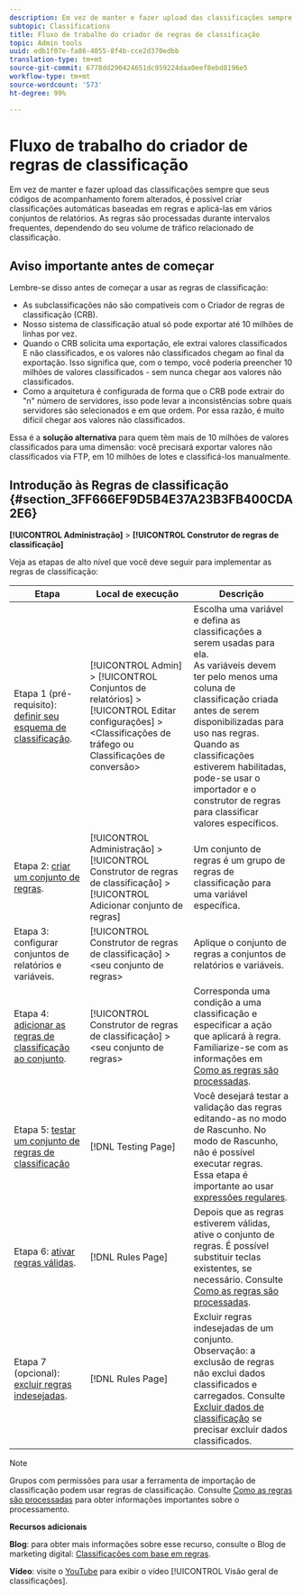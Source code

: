 ```yaml
---
description: Em vez de manter e fazer upload das classificações sempre que seus códigos de acompanhamento forem alterados, é possível criar classificações automáticas baseadas em regras e aplicá-las em vários conjuntos de relatórios. As regras são processadas durante intervalos frequentes, dependendo do seu volume de tráfico relacionado de classificação.
subtopic: Classifications
title: Fluxo de trabalho do criador de regras de classificação
topic: Admin tools
uuid: edb1f07e-fa86-4055-8f4b-cce2d370edbb
translation-type: tm+mt
source-git-commit: 6778dd290424651dc959224daa0eef8ebd8196e5
workflow-type: tm+mt
source-wordcount: '573'
ht-degree: 99%

---
```



# Fluxo de trabalho do criador de regras de classificação

Em vez de manter e fazer upload das classificações sempre que seus códigos de acompanhamento forem alterados, é possível criar classificações automáticas baseadas em regras e aplicá-las em vários conjuntos de relatórios. As regras são processadas durante intervalos frequentes, dependendo do seu volume de tráfico relacionado de classificação.

## Aviso importante antes de começar

Lembre-se disso antes de começar a usar as regras de classificação:

* As subclassificações não são compatíveis com o Criador de regras de classificação (CRB).
* Nosso sistema de classificação atual só pode exportar até 10 milhões de linhas por vez.
* Quando o CRB solicita uma exportação, ele extrai valores classificados E não classificados, e os valores não classificados chegam ao final da exportação. Isso significa que, com o tempo, você poderia preencher 10 milhões de valores classificados - sem nunca chegar aos valores não classificados.
* Como a arquitetura é configurada de forma que o CRB pode extrair do &quot;n&quot; número de servidores, isso pode levar a inconsistências sobre quais servidores são selecionados e em que ordem. Por essa razão, é muito difícil chegar aos valores não classificados.

Essa é a **solução alternativa** para quem têm mais de 10 milhões de valores classificados para uma dimensão: você precisará exportar valores não classificados via FTP, em 10 milhões de lotes e classificá-los manualmente.

## Introdução às Regras de classificação {#section_3FF666EF9D5B4E37A23B3FB400CDA2E6}

**[!UICONTROL Administração]** > **[!UICONTROL Construtor de regras de classificação]**

Veja as etapas de alto nível que você deve seguir para implementar as regras de classificação:

| Etapa | Local de execução | Descrição |
|--- |--- |--- |
| Etapa 1 (pré-requisito): [definir seu esquema de classificação](https://docs.adobe.com/content/help/pt-BR/analytics/components/classifications/c-classifications.html). | [!UICONTROL Admin] > [!UICONTROL Conjuntos de relatórios] > [!UICONTROL Editar configurações] > &lt;Classificações de tráfego ou Classificações de conversão> | Escolha uma variável e defina as classificações a serem usadas para ela. <br>As variáveis devem ter pelo menos uma coluna de classificação criada antes de serem disponibilizadas para uso nas regras.<br>Quando as classificações estiverem habilitadas, pode-se usar o importador e o construtor de regras para classificar valores específicos. |
| Etapa 2: [criar um conjunto de regras](/help/components/classifications/crb/classification-rule-set.md). | [!UICONTROL Administração] > [!UICONTROL Construtor de regras de classificação] > [!UICONTROL Adicionar conjunto de regras] | Um conjunto de regras é um grupo de regras de classificação para uma variável específica. |
| Etapa 3: configurar conjuntos de relatórios e variáveis. | [!UICONTROL Construtor de regras de classificação] > &lt;seu conjunto de regras> | Aplique o conjunto de regras a conjuntos de relatórios e variáveis. |
| Etapa 4: [adicionar as regras de classificação ao conjunto](/help/components/classifications/crb/classification-quickstart-rules.md). | [!UICONTROL Construtor de regras de classificação] > &lt;seu conjunto de regras> | Corresponda uma condição a uma classificação e especificar a ação que aplicará à regra.  Familiarize-se com as informações em [Como as regras são processadas](/help/components/classifications/crb/classification-quickstart-rules.md). |
| Etapa 5: [testar um conjunto de regras de classificação](/help/components/classifications/crb/classification-quickstart-rules.md) | [!DNL Testing Page] | Você desejará testar a validação das regras editando-as no modo de Rascunho. No modo de Rascunho, não é possível executar regras.<br>Essa etapa é importante ao usar [expressões regulares](/help/components/classifications/crb/classification-quickstart-rules.md). |
| Etapa 6: [ativar regras válidas](/help/components/classifications/crb/classification-rule-definitions.md). | [!DNL Rules Page] | Depois que as regras estiverem válidas, ative o conjunto de regras.  É possível substituir teclas existentes, se necessário. Consulte [Como as regras são processadas](/help/components/classifications/crb/classification-quickstart-rules.md). |
| Etapa 7 (opcional): [excluir regras indesejadas](/help/components/classifications/crb/classification-rule-definitions.md). | [!DNL Rules Page] | Excluir regras indesejadas de um conjunto.<br>Observação: a exclusão de regras não exclui dados classificados e carregados.  Consulte [Excluir dados de classificação](/help/components/classifications/c-classifications-importer/t-delete-classification-data.md) se precisar excluir dados classificados. |

>[!NOTE]
>
>Grupos com permissões para usar a ferramenta de importação de classificação podem usar regras de classificação. Consulte [Como as regras são processadas](/help/components/classifications/crb/classification-quickstart-rules.md) para obter informações importantes sobre o processamento.

**Recursos adicionais**

**Blog**: para obter mais informações sobre esse recurso, consulte o Blog de marketing digital: [Classificações com base em regras](https://theblog.adobe.com/rule-based-classifications-part-1-making-classifications-easier/).

**Vídeo**: visite o [YouTube](https://www.youtube.com/watch?v=6laI5SBXY-I) para exibir o vídeo [!UICONTROL Visão geral de classificações].
